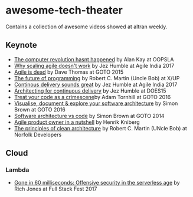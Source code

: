 # awesome-tech-theater

Contains a collection of awesome videos showed at altran weekly.

## Keynote

* [The computer revolution hasnt happened](https://youtu.be/oKg1hTOQXoY) by Alan Kay at OOPSLA
* [Why scaling agile doesn't work](https://www.youtube.com/watch?v=EccqvcbL2SQ) by Jez Humble at Agile India 2017
* [Agile is dead](https://www.youtube.com/watch?v=a-BOSpxYJ9M) by Dave Thomas at GOTO 2015
* [The future of programming](https://www.youtube.com/watch?v=ecIWPzGEbFc) by Robert C. Martin (Uncle Bob) at X/UP
* [Continous delivery sounds great](https://www.youtube.com/watch?v=SjVV3xuYKJs) by Jez Humble at Agile India 2017
* [Architecting for continuous delivery](https://www.youtube.com/watch?v=_wnd-eyPoMo) by Jez Humble at DOES15
* [Treat your code as a crimescene](https://www.youtube.com/watch?v=7FApEq8wum4)by Adam Tornhill at GOTO 2016
* [Visualise, document & explore your software architecture](https://www.youtube.com/watch?v=0o9_zjZeJuE) by Simon Brown at GOTO 2016
* [Software architecture vs code](https://www.youtube.com/watch?v=GAFZcYlO5S0) by Simon Brown at GOTO 2014
* [Agile product owner in a nutshell](https://www.youtube.com/watch?v=502ILHjX9EE) by Henrik Kniberg
* [The principles of clean architecture](https://www.youtube.com/watch?v=o_TH-Y78tt4) by Robert C. Martin (UNcle Bob) at Norfolk Developers

## Cloud

### Lambda

* [Gone in 60 milliseconds: Offensive security in the serverless age](https://www.youtube.com/watch?v=byJBR16xUnc) by Rich Jones at Full Stack Fest 2017